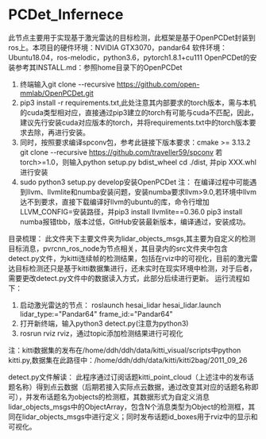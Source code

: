 # PCDet_Infernece
此节点主要用于实现基于激光雷达的目标检测，此框架是基于OpenPCDet封装到ros上。本项目的硬件环境：NVIDIA GTX3070，pandar64 软件环境：Ubuntu18.04，ros-melodic，python3.6，pytorch1.8.1+cu111
OpenPCDet的安装参考其INSTALL.md：参照home目录下的OpenPCDet
1.  终端输入git clone --recursive https://github.com/open-mmlab/OpenPCDet.git
2.  pip3 install -r requirements.txt,此处注意其内部要求的torch版本，需与本机的cuda类型相对应，直接通过pip3建立的torch有可能与cuda不匹配，因此，建议先行安装cuda对应版本的torch，并将requirements.txt中的torch版本要求去除，再进行安装。
3.  同时，按照要求编译spconv包，参考此链接下版本要求：cmake >= 3.13.2
git clone --recursive https://github.com/traveller59/spconv
若torch>=1.0，则输入python setup.py bdist_wheel
cd ./dist, 并pip XXX.whl进行安装
4. sudo python3 setup.py develop安装OpenPCDet
注： 在编译过程中可能遇到llvm、llvmlite和numba安装问题，安装numba要求llvm>9.0,若环境中llvm达不到要求，直接下载编译好llvm的ubuntu的库，命令行增加LLVM_CONFIG=安装路径，并pip3 install llvmlite==0.36.0
pip3 install numba报错tbb，版本过低，GitHub安装最新版本，编译通过，安装成功。

目录梳理：
	此文件夹下主要文件夹为lidar_objects_msgs,其主要为自定义的检测目标消息，pvrcnn_ros_node为节点相关，其目录内的src文件夹中包含detect.py文件，为kitti连续帧的检测结果，包括在rviz中的可视化，目前的激光雷达目标检测还只是基于kitti数据集进行，还未实时在现实环境中检测，对于后者，需要更改detect.py文件中的数据读入方式，此部分后续进行更新。
运行流程如下：
1.  启动激光雷达的节点：
	roslaunch hesai_lidar hesai_lidar.launch lidar_type:="Pandar64" frame_id:="Pandar64"
2.  打开新终端，输入python3 detect.py(注意为python3)
3.  rosrun rviz rviz，通过topic添加检测结果进行可视化

注：kitti数据集的发布在/home/ddh/ddh/data/kitti_visual/scripts中python kitti.py,数据集在此路径中：/home/ddh/ddh/data/kitti/kitti2bag/2011_09_26

detect.py文件解读：
此程序通过订阅话题kitti_point_cloud（上述注中的发布话题名称）得到点云数据（后期若接入实际点云数据，通过改变其对应的话题名称即可），并发布话题名为objects的检测框，其数据形式为自定义消息lidar_objects_msgs中的ObjectArray，包含N个消息类型为Object的检测框，其同在lidar_objects_msgs中进行定义；同时发布话题id_boxes用于rviz中的显示和可视化。



